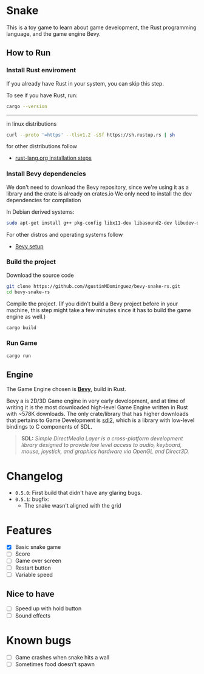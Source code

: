 
# Snake

This is a toy game to learn about game development, the Rust programming language, and the game engine Bevy.

## How to Run

### Install Rust enviroment

If you already have Rust in your system, you can skip this step.

To see if you have Rust, run:

```bash
cargo --version
```

---

in linux distributions

```bash
curl --proto '=https' --tlsv1.2 -sSf https://sh.rustup.rs | sh
```

for other distributions follow

- [rust-lang.org installation steps](https://www.rust-lang.org/learn/get-started)

### Install Bevy dependencies

We don't need to download the Bevy repository, since we're using it as a library and the crate is already on crates.io
We only need to install the dev dependencies for compilation

In Debian derived systems:

```bash
sudo apt-get install g++ pkg-config libx11-dev libasound2-dev libudev-dev
```

For other distros and operating systems follow

- [Bevy setup](https://bevyengine.org/learn/book/getting-started/setup/)

### Build the project

Download the source code

```bash
git clone https://github.com/AgustinMDominguez/bevy-snake-rs.git
cd bevy-snake-rs
```

Compile the project. (If you didn't build a Bevy project before in your machine, this step might take a few minutes since it has to build the game engine as well.)

```bash
cargo build
```

### Run Game

```bash
cargo run
```

## Engine

The Game Engine chosen is [**Bevy**](https://bevyengine.org/), build in Rust.

Bevy a is 2D/3D Game engine in very early development, and at time of writing it is the most downloaded high-level Game Engine written in Rust with ~578K downloads. The only crate/library that has higher downloads that pertains to Game Development is [sdl2](https://crates.io/crates/sdl2), which is a library with low-level bindings to C components of SDL.

> **SDL:**
> *Simple DirectMedia Layer is a cross-platform development library designed to provide low level access to audio, keyboard, mouse, joystick, and graphics hardware via OpenGL and Direct3D.*

# Changelog

- `0.5.0`: First build that didn't have any glaring bugs.
- `0.5.1`: bugfix:
  - The snake wasn't aligned with the grid

# Features

- [X] Basic snake game
- [ ] Score
- [ ] Game over screen
- [ ] Restart button
- [ ] Variable speed

## Nice to have

- [ ] Speed up with hold button
- [ ] Sound effects

# Known bugs

- [ ] Game crashes when snake hits a wall
- [ ] Sometimes food doesn't spawn
